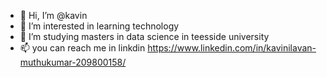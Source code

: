 - 👋 Hi, I’m @kavin
- 👀 I’m interested in learning technology
- 🌱 I’m studying masters in data science in teesside university
- 📫 you can reach me in linkdin https://www.linkedin.com/in/kavinilavan-muthukumar-209800158/

<!---
kavinilavanM/kavinilavanM is a ✨ special ✨ repository because its `README.md` (this file) appears on your GitHub profile.
You can click the Preview link to take a look at your changes.
--->
